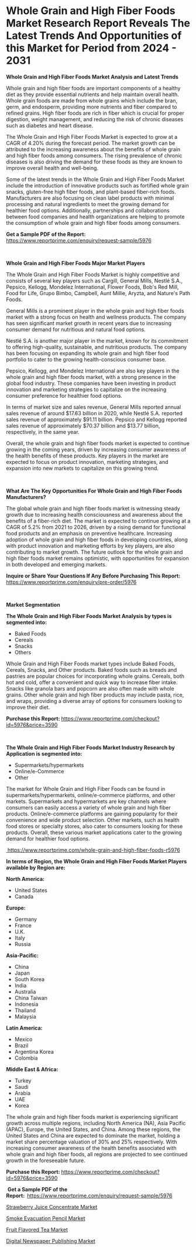 <p><h1>Whole Grain and High Fiber Foods Market Research Report Reveals The Latest Trends And Opportunities of this Market for Period from 2024 - 2031</h1></p><p><strong>Whole Grain and High Fiber Foods Market Analysis and Latest Trends</strong></p>
<p><p>Whole grain and high fiber foods are important components of a healthy diet as they provide essential nutrients and help maintain overall health. Whole grain foods are made from whole grains which include the bran, germ, and endosperm, providing more nutrients and fiber compared to refined grains. High fiber foods are rich in fiber which is crucial for proper digestion, weight management, and reducing the risk of chronic diseases such as diabetes and heart disease.</p><p>The Whole Grain and High Fiber Foods Market is expected to grow at a CAGR of 4.20% during the forecast period. The market growth can be attributed to the increasing awareness about the benefits of whole grain and high fiber foods among consumers. The rising prevalence of chronic diseases is also driving the demand for these foods as they are known to improve overall health and well-being.</p><p>Some of the latest trends in the Whole Grain and High Fiber Foods Market include the introduction of innovative products such as fortified whole grain snacks, gluten-free high fiber foods, and plant-based fiber-rich foods. Manufacturers are also focusing on clean label products with minimal processing and natural ingredients to meet the growing demand for healthier food options. Additionally, partnerships and collaborations between food companies and health organizations are helping to promote the consumption of whole grain and high fiber foods among consumers.</p></p>
<p><strong>Get a Sample PDF of the Report:&nbsp;</strong> <a href="https://www.reportprime.com/enquiry/request-sample/5976">https://www.reportprime.com/enquiry/request-sample/5976</a></p>
<p>&nbsp;</p>
<p><strong>Whole Grain and High Fiber Foods Major Market Players</strong></p>
<p><p>The Whole Grain and High Fiber Foods Market is highly competitive and consists of several key players such as Cargill, General Mills, Nestlé S.A., Pepsico, Kellogg, Mondelez International, Flower Foods, Bob's Red Mill, Food for Life, Grupo Bimbo, Campbell, Aunt Millie, Aryzta, and Nature's Path Foods.</p><p>General Mills is a prominent player in the whole grain and high fiber foods market with a strong focus on health and wellness products. The company has seen significant market growth in recent years due to increasing consumer demand for nutritious and natural food options.</p><p>Nestlé S.A. is another major player in the market, known for its commitment to offering high-quality, sustainable, and nutritious products. The company has been focusing on expanding its whole grain and high fiber food portfolio to cater to the growing health-conscious consumer base.</p><p>Pepsico, Kellogg, and Mondelez International are also key players in the whole grain and high fiber foods market, with a strong presence in the global food industry. These companies have been investing in product innovation and marketing strategies to capitalize on the increasing consumer preference for healthier food options.</p><p>In terms of market size and sales revenue, General Mills reported annual sales revenue of around $17.63 billion in 2020, while Nestlé S.A. reported sales revenue of approximately $91.11 billion. Pepsico and Kellogg reported sales revenue of approximately $70.37 billion and $13.77 billion, respectively, in the same year.</p><p>Overall, the whole grain and high fiber foods market is expected to continue growing in the coming years, driven by increasing consumer awareness of the health benefits of these products. Key players in the market are expected to focus on product innovation, marketing strategies, and expansion into new markets to capitalize on this growing trend.</p></p>
<p>&nbsp;</p>
<p><strong>What Are The Key Opportunities For Whole Grain and High Fiber Foods Manufacturers?</strong></p>
<p><p>The global whole grain and high fiber foods market is witnessing steady growth due to increasing health consciousness and awareness about the benefits of a fiber-rich diet. The market is expected to continue growing at a CAGR of 5.2% from 2021 to 2026, driven by a rising demand for functional food products and an emphasis on preventive healthcare. Increasing adoption of whole grain and high fiber foods in developing countries, along with product innovation and marketing efforts by key players, are also contributing to market growth. The future outlook for the whole grain and high fiber foods market remains optimistic, with opportunities for expansion in both developed and emerging markets.</p></p>
<p><strong>Inquire or Share Your Questions If Any Before Purchasing This Report:</strong> <a href="https://www.reportprime.com/enquiry/pre-order/5976">https://www.reportprime.com/enquiry/pre-order/5976</a></p>
<p>&nbsp;</p>
<p><strong>Market Segmentation</strong></p>
<p><strong>The Whole Grain and High Fiber Foods Market Analysis by types is segmented into:</strong></p>
<p><ul><li>Baked Foods</li><li>Cereals</li><li>Snacks</li><li>Others</li></ul></p>
<p><p>Whole Grain and High Fiber Foods market types include Baked Foods, Cereals, Snacks, and Other products. Baked foods such as breads and pastries are popular choices for incorporating whole grains. Cereals, both hot and cold, offer a convenient and quick way to increase fiber intake. Snacks like granola bars and popcorn are also often made with whole grains. Other whole grain and high fiber products may include pasta, rice, and wraps, providing a diverse array of options for consumers looking to improve their diet.</p></p>
<p><strong>Purchase this Report:&nbsp;</strong><a href="https://www.reportprime.com/checkout?id=5976&price=3590">https://www.reportprime.com/checkout?id=5976&price=3590</a></p>
<p>&nbsp;</p>
<p><strong>The Whole Grain and High Fiber Foods Market Industry Research by Application is segmented into:</strong></p>
<p><ul><li>Supermarkets/hypermarkets</li><li>Online/e-Commerce</li><li>Other</li></ul></p>
<p><p>The market for Whole Grain and High Fiber Foods can be found in supermarkets/hypermarkets, online/e-commerce platforms, and other markets. Supermarkets and hypermarkets are key channels where consumers can easily access a variety of whole grain and high fiber products. Online/e-commerce platforms are gaining popularity for their convenience and wide product selection. Other markets, such as health food stores or specialty stores, also cater to consumers looking for these products. Overall, these various market applications cater to the growing demand for healthier food options.</p></p>
<p><a href="https://www.reportprime.com/whole-grain-and-high-fiber-foods-r5976">&nbsp;https://www.reportprime.com/whole-grain-and-high-fiber-foods-r5976</a></p>
<p><strong>In terms of Region, the Whole Grain and High Fiber Foods Market Players available by Region are:</strong></p>
<p>
    <p> <strong> North America: </strong>
        <ul>
            <li>United States</li>
            <li>Canada</li>
        </ul>
        </p> 
    <p> <strong> Europe: </strong>
        <ul>
            <li>Germany</li>
            <li>France</li>
            <li>U.K.</li>
            <li>Italy</li>
            <li>Russia</li>
        </ul>
        </p> 
    <p> <strong> Asia-Pacific: </strong>
        <ul>
            <li>China</li>
            <li>Japan</li>
            <li>South Korea</li>
            <li>India</li>
            <li>Australia</li>
            <li>China Taiwan</li>
            <li>Indonesia</li>
            <li>Thailand</li>
            <li>Malaysia</li>
        </ul>
        </p> 
    <p> <strong> Latin America: </strong>
        <ul>
            <li>Mexico</li>
            <li>Brazil</li>
            <li>Argentina Korea</li>
            <li>Colombia</li>
        </ul>
        </p> 
    <p> <strong> Middle East & Africa: </strong>
        <ul>
            <li>Turkey</li>
            <li>Saudi</li>
            <li>Arabia</li>
            <li>UAE</li>
            <li>Korea</li>
        </ul>
    </p>
    </p>
<p><p>The whole grain and high fiber foods market is experiencing significant growth across multiple regions, including North America (NA), Asia Pacific (APAC), Europe, the United States, and China. Among these regions, the United States and China are expected to dominate the market, holding a market share percentage valuation of 30% and 25% respectively. With increasing consumer awareness of the health benefits associated with whole grain and high fiber foods, all regions are projected to see continued growth in the foreseeable future.</p></p>
<p><strong>Purchase this Report: </strong><a href="https://www.reportprime.com/checkout?id=5976&price=3590">https://www.reportprime.com/checkout?id=5976&price=3590</a></p>
<p>&nbsp;<strong>Get a Sample PDF of the Report:&nbsp;&nbsp;</strong><a href="https://www.reportprime.com/enquiry/request-sample/5976">https://www.reportprime.com/enquiry/request-sample/5976</a></p>
<p><strong></strong></p>
<p><p><a href="https://github.com/dancokkoe288/Market-Research-Report-List-1/blob/main/strawberry-juice-concentrate-market.md">Strawberry Juice Concentrate Market</a></p><p><a href="https://issuu.com/reportprime-2/docs/smoke-evacuation-pencil-market-size-2030.pptx">Smoke Evacuation Pencil Market</a></p><p><a href="https://github.com/kumertitash/Market-Research-Report-List-1/blob/main/fruit-flavored-tea-market.md">Fruit Flavored Tea Market</a></p><p><a href="https://issuu.com/reportprime-2/docs/digital-newspaper-publishing-market-size-2030.pptx">Digital Newspaper Publishing Market</a></p></p>